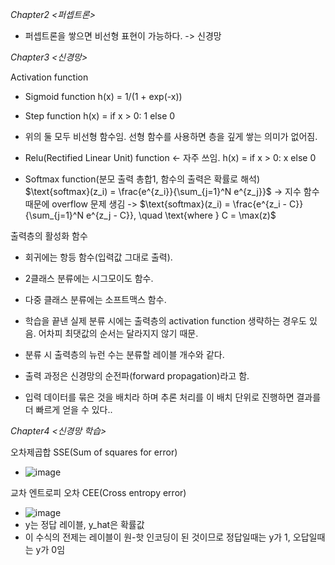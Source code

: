 *Chapter2 <퍼셉트론>*

- 퍼셉트론을 쌓으면 비선형 표현이 가능하다. -> 신경망

*Chapter3 <신경망>*

Activation function

- Sigmoid function
h(x) = 1/(1 + exp(-x))

- Step function
h(x) = if x > 0: 1 else 0

- 위의 둘 모두 비선형 함수임. 선형 함수를 사용하면 층을 깊게 쌓는 의미가 없어짐.

- Relu(Rectified Linear Unit) function <- 자주 쓰임.
h(x) = if x > 0: x else 0

- Softmax function(분모 출력 총합1, 함수의 출력은 확률로 해석)
$\text{softmax}(z_i) = \frac{e^{z_i}}{\sum_{j=1}^N e^{z_j}}$ -> 지수 함수 때문에 overflow 문제 생김 -> $\text{softmax}(z_i) = \frac{e^{z_i - C}}{\sum_{j=1}^N e^{z_j - C}}, \quad \text{where } C = \max(z)$

출력층의 활성화 함수
- 회귀에는 항등 함수(입력값 그대로 출력).
- 2클래스 분류에는 시그모이도 함수.
- 다중 클래스 분류에는 소프트맥스 함수.

- 학습을 끝낸 실제 분류 시에는 출력층의 activation function 생략하는 경우도 있음. 어차피 최댓값의 순서는 달라지지 않기 때문.
- 분류 시 출력층의 뉴런 수는 분류할 레이블 개수와 같다.
- 출력 과정은 신경망의 순전파(forward propagation)라고 함.

- 입력 데이터를 묶은 것을 배치라 하며 추론 처리를 이 배치 단위로 진행하면 결과를 더 빠르게 얻을 수 있다.. 

*Chapter4 <신경망 학습>*

오차제곱합 SSE(Sum of squares for error)
- ![image](https://github.com/user-attachments/assets/5531db7b-dde6-4e94-9386-e62b26483fab)

교차 엔트로피 오차 CEE(Cross entropy error)
- ![image](https://github.com/user-attachments/assets/ab1e7054-e13e-429f-9f50-02c479be01f0)
- y는 정답 레이블, y_hat은 확률값
- 이 수식의 전제는 레이블이 원-핫 인코딩이 된 것이므로 정답일때는 y가 1, 오답일때는 y가 0임

